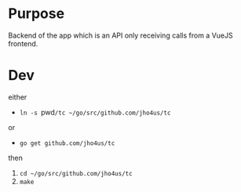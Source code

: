 # Purpose

Backend of the app which is an API only receiving calls from a VueJS frontend.

# Dev

either
- `ln -s `pwd`/tc ~/go/src/github.com/jho4us/tc`

or

- `go get github.com/jho4us/tc`

then 

1. `cd ~/go/src/github.com/jho4us/tc`
1. `make`

